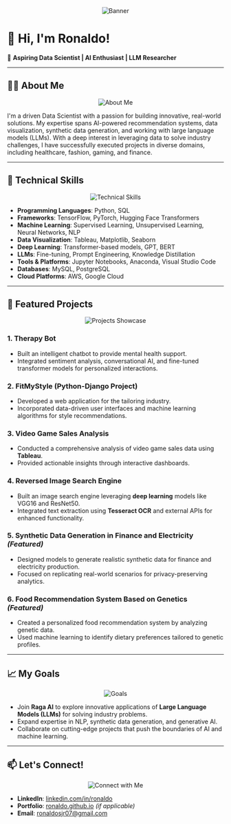 <div align="center">
<img src="https://raw.githubusercontent.com/Ronaldo-0110/Sahaya-Jeon-Ronaldo/main/Ronaldo(1)(1).jpg" alt="Banner" />


  
</div>

# 👋 Hi, I'm Ronaldo!  
🌟 **Aspiring Data Scientist | AI Enthusiast | LLM Researcher**

---

## 👩‍💻 About Me
<div align="center">
  <img src="https://via.placeholder.com/500x250.png?text=Data+Science+and+AI" alt="About Me" />
</div>

I'm a driven Data Scientist with a passion for building innovative, real-world solutions. My expertise spans AI-powered recommendation systems, data visualization, synthetic data generation, and working with large language models (LLMs). With a deep interest in leveraging data to solve industry challenges, I have successfully executed projects in diverse domains, including healthcare, fashion, gaming, and finance.

---

## 🚀 Technical Skills
<div align="center">
  <img src="https://via.placeholder.com/600x200.png?text=Technical+Skills" alt="Technical Skills" />
</div>

- **Programming Languages**: Python, SQL  
- **Frameworks**: TensorFlow, PyTorch, Hugging Face Transformers  
- **Machine Learning**: Supervised Learning, Unsupervised Learning, Neural Networks, NLP  
- **Data Visualization**: Tableau, Matplotlib, Seaborn  
- **Deep Learning**: Transformer-based models, GPT, BERT  
- **LLMs**: Fine-tuning, Prompt Engineering, Knowledge Distillation  
- **Tools & Platforms**: Jupyter Notebooks, Anaconda, Visual Studio Code  
- **Databases**: MySQL, PostgreSQL  
- **Cloud Platforms**: AWS, Google Cloud  

---

## 📂 Featured Projects
<div align="center">
  <img src="https://via.placeholder.com/600x200.png?text=Projects+Showcase" alt="Projects Showcase" />
</div>

### 1. **Therapy Bot**  
- Built an intelligent chatbot to provide mental health support.  
- Integrated sentiment analysis, conversational AI, and fine-tuned transformer models for personalized interactions.

### 2. **FitMyStyle (Python-Django Project)**  
- Developed a web application for the tailoring industry.  
- Incorporated data-driven user interfaces and machine learning algorithms for style recommendations.

### 3. **Video Game Sales Analysis**  
- Conducted a comprehensive analysis of video game sales data using **Tableau**.  
- Provided actionable insights through interactive dashboards.

### 4. **Reversed Image Search Engine**  
- Built an image search engine leveraging **deep learning** models like VGG16 and ResNet50.  
- Integrated text extraction using **Tesseract OCR** and external APIs for enhanced functionality.

### 5. **Synthetic Data Generation in Finance and Electricity** *(Featured)*  
- Designed models to generate realistic synthetic data for finance and electricity production.  
- Focused on replicating real-world scenarios for privacy-preserving analytics.

### 6. **Food Recommendation System Based on Genetics** *(Featured)*  
- Created a personalized food recommendation system by analyzing genetic data.  
- Used machine learning to identify dietary preferences tailored to genetic profiles.

---

## 📈 My Goals
<div align="center">
  <img src="https://via.placeholder.com/600x200.png?text=My+Goals" alt="Goals" />
</div>

- Join **Raga AI** to explore innovative applications of **Large Language Models (LLMs)** for solving industry problems.  
- Expand expertise in NLP, synthetic data generation, and generative AI.  
- Collaborate on cutting-edge projects that push the boundaries of AI and machine learning.  

---

## 📫 Let's Connect!
<div align="center">
  <img src="https://via.placeholder.com/600x200.png?text=Connect+With+Me!" alt="Connect with Me" />
</div>

- **LinkedIn**: [linkedin.com/in/ronaldo](https://linkedin.com/in/ronaldo)  
- **Portfolio**: [ronaldo.github.io](https://ronaldo.github.io) *(if applicable)*  
- **Email**: ronaldosjr07@gmail.com  






<!--

## Hi there 👋
**Ronaldo-0110/Ronaldo-0110** is a ✨ _special_ ✨ repository because its `README.md` (this file) appears on your GitHub profile.

Here are some ideas to get you started:

- 🔭 I’m currently working on ...
- 🌱 I’m currently learning ...
- 👯 I’m looking to collaborate on ...
- 🤔 I’m looking for help with ...
- 💬 Ask me about ...
- 📫 How to reach me: ...
- 😄 Pronouns: ...
- ⚡ Fun fact: ...
-->
